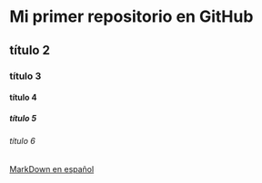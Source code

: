 # Mi primer repositorio en GitHub

## título 2
### título 3
#### título 4
##### título 5
###### título 6

[MarkDown en español](https://markdown.es)
